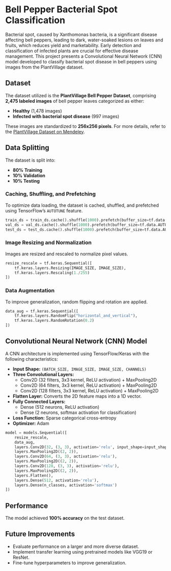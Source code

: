 # Bell Pepper Bacterial Spot Classification

Bacterial spot, caused by Xanthomonas bacteria, is a significant disease affecting bell peppers, leading to dark, water-soaked lesions on leaves and fruits, which reduces yield and marketability. Early detection and classification of infected plants are crucial for effective disease management. This project presents a Convolutional Neural Network (CNN) model developed to classify bacterial spot disease in bell peppers using images from the PlantVillage dataset.

## Dataset
The dataset utilized is the **PlantVillage Bell Pepper Dataset**, comprising **2,475 labeled images** of bell pepper leaves categorized as either:
- **Healthy** (1,478 images)
- **Infected with bacterial spot disease** (997 images)

These images are standardized to **256x256 pixels**.
For more details, refer to the [PlantVillage Dataset on Mendeley](https://data.mendeley.com/datasets/tywbtsjrjv/1).

## Data Splitting
The dataset is split into:
- **80% Training**
- **10% Validation**
- **10% Testing**

### Caching, Shuffling, and Prefetching
To optimize data loading, the dataset is cached, shuffled, and prefetched using TensorFlow’s `AUTOTUNE` feature.

```python
train_ds = train_ds.cache().shuffle(1000).prefetch(buffer_size=tf.data.AUTOTUNE)
val_ds = val_ds.cache().shuffle(1000).prefetch(buffer_size=tf.data.AUTOTUNE)
test_ds = test_ds.cache().shuffle(1000).prefetch(buffer_size=tf.data.AUTOTUNE)
```

### Image Resizing and Normalization
Images are resized and rescaled to normalize pixel values.

```python
resize_rescale = tf.keras.Sequential([
    tf.keras.layers.Resizing(IMAGE_SIZE, IMAGE_SIZE),
    tf.keras.layers.Rescaling(1./255)
])
```

### Data Augmentation
To improve generalization, random flipping and rotation are applied.

```python
data_aug = tf.keras.Sequential([
    tf.keras.layers.RandomFlip("horizontal_and_vertical"),
    tf.keras.layers.RandomRotation(0.2)
])
```

## Convolutional Neural Network (CNN) Model
A CNN architecture is implemented using TensorFlow/Keras with the following characteristics:
- **Input Shape:** `(BATCH_SIZE, IMAGE_SIZE, IMAGE_SIZE, CHANNELS)`
- **Three Convolutional Layers:**
  - Conv2D (32 filters, 3x3 kernel, ReLU activation) + MaxPooling2D
  - Conv2D (64 filters, 3x3 kernel, ReLU activation) + MaxPooling2D
  - Conv2D (128 filters, 3x3 kernel, ReLU activation) + MaxPooling2D
- **Flatten Layer:** Converts the 2D feature maps into a 1D vector.
- **Fully Connected Layers:**
  - Dense (512 neurons, ReLU activation)
  - Dense (2 neurons, softmax activation for classification)
- **Loss Function:** Sparse categorical cross-entropy
- **Optimizer:** Adam

```python
model = models.Sequential([
    resize_rescale,
    data_aug,
    layers.Conv2D(32, (3, 3), activation='relu', input_shape=input_shape),
    layers.MaxPooling2D((2, 2)),
    layers.Conv2D(64, (3, 3), activation='relu'),
    layers.MaxPooling2D((2, 2)),
    layers.Conv2D(128, (3, 3), activation='relu'),
    layers.MaxPooling2D((2, 2)),
    layers.Flatten(),
    layers.Dense(512, activation='relu'),
    layers.Dense(n_classes, activation='softmax')
])
```

## Performance
The model achieved **100% accuracy** on the test dataset.

## Future Improvements
- Evaluate performance on a larger and more diverse dataset.
- Implement transfer learning using pretrained models like VGG19 or ResNet.
- Fine-tune hyperparameters to improve generalization.

